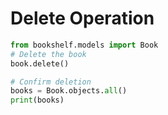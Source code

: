 # Delete Operation

```python
from bookshelf.models import Book
# Delete the book
book.delete()

# Confirm deletion
books = Book.objects.all()
print(books)
